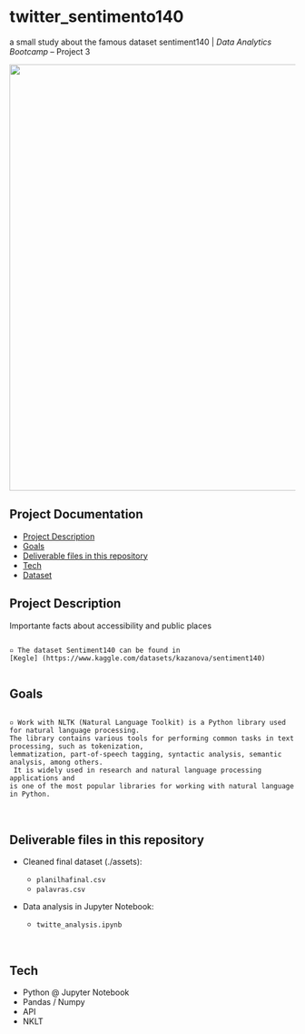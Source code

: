 # twitter_sentimento140
a small study about the famous dataset sentiment140 | *Data Analytics Bootcamp* – Project 3

<img src="https://t2.tudocdn.net/376633?w=1200&h=1200" width="750">


<br>

## Project Documentation
- [Project Description](#project-description)
- [Goals](#goals)
- [Deliverable files in this repository](#deliverables)
- [Tech](#tech)
- [Dataset](#dataset)

<a name="project-description"></a>

## Project Description

Importante facts about accessibility and public places

```

▫️ The dataset Sentiment140 can be found in 
[Kegle] (https://www.kaggle.com/datasets/kazanova/sentiment140)


```

<a name="goals"></a>

## Goals

```

▫️ Work with NLTK (Natural Language Toolkit) is a Python library used for natural language processing. 
The library contains various tools for performing common tasks in text processing, such as tokenization, 
lemmatization, part-of-speech tagging, syntactic analysis, semantic analysis, among others.
 It is widely used in research and natural language processing applications and 
is one of the most popular libraries for working with natural language in Python.
```

<br>

<a name="deliverables"></a>

## Deliverable files in this repository

* Cleaned final dataset (./assets):
   - `planilhafinal.csv`
   - `palavras.csv`


* Data analysis in Jupyter Notebook:
   - `twitte_analysis.ipynb`
 

<br>

<a name="tech"></a>

## Tech

   - Python @ Jupyter Notebook
   - Pandas / Numpy
   - API
   - NKLT 

<br>

<a name="dataset"></a>





